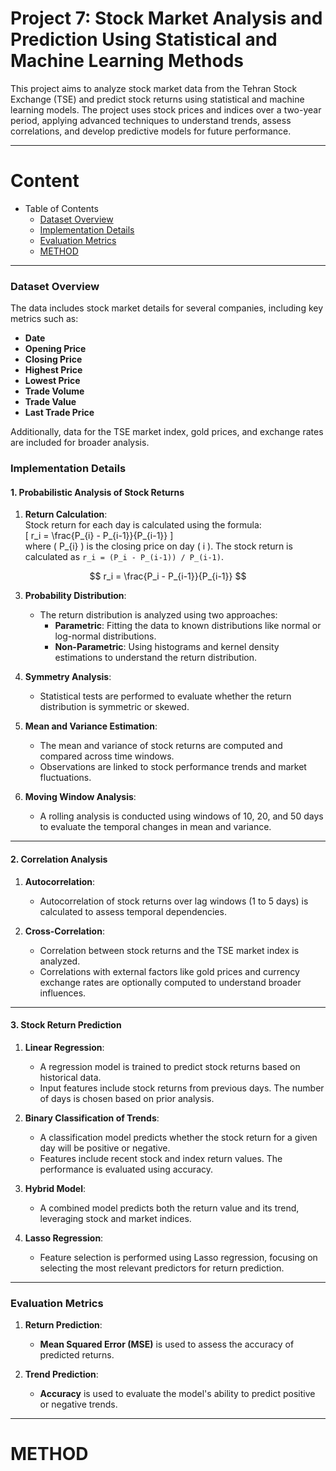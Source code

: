# Project 7: Stock Market Analysis and Prediction Using Statistical and Machine Learning Methods

This project aims to analyze stock market data from the Tehran Stock Exchange (TSE) and predict stock returns using statistical and machine learning models. The project uses stock prices and indices over a two-year period, applying advanced techniques to understand trends, assess correlations, and develop predictive models for future performance.

---
# Content
- Table of Contents
  * [Dataset Overview](#Dataset-Overview) 
  * [Implementation Details](#Implementation-Details)  
  * [Evaluation Metrics](#Evaluation-Metrics)
  * [METHOD](#METHOD)
---
### **Dataset Overview**  
The data includes stock market details for several companies, including key metrics such as:  
- **Date**  
- **Opening Price**  
- **Closing Price**  
- **Highest Price**  
- **Lowest Price**  
- **Trade Volume**  
- **Trade Value**  
- **Last Trade Price**  

Additionally, data for the TSE market index, gold prices, and exchange rates are included for broader analysis.

### **Implementation Details**

#### **1. Probabilistic Analysis of Stock Returns**  
1. **Return Calculation**:  
   Stock return for each day is calculated using the formula:  
   \[
   r_i = \frac{P_{i} - P_{i-1}}{P_{i-1}}
   \]  
   where \( P_{i} \) is the closing price on day \( i \).
   The stock return is calculated as `r_i = (P_i - P_(i-1)) / P_(i-1)`.

 $$
 r_i = \frac{P_i - P_{i-1}}{P_{i-1}}
 $$

3. **Probability Distribution**:  
   - The return distribution is analyzed using two approaches:  
     - **Parametric**: Fitting the data to known distributions like normal or log-normal distributions.  
     - **Non-Parametric**: Using histograms and kernel density estimations to understand the return distribution.  

4. **Symmetry Analysis**:  
   - Statistical tests are performed to evaluate whether the return distribution is symmetric or skewed.

5. **Mean and Variance Estimation**:  
   - The mean and variance of stock returns are computed and compared across time windows.  
   - Observations are linked to stock performance trends and market fluctuations.

6. **Moving Window Analysis**:  
   - A rolling analysis is conducted using windows of 10, 20, and 50 days to evaluate the temporal changes in mean and variance.

---

#### **2. Correlation Analysis**  
1. **Autocorrelation**:  
   - Autocorrelation of stock returns over lag windows (1 to 5 days) is calculated to assess temporal dependencies.  

2. **Cross-Correlation**:  
   - Correlation between stock returns and the TSE market index is analyzed.  
   - Correlations with external factors like gold prices and currency exchange rates are optionally computed to understand broader influences.

---

#### **3. Stock Return Prediction**  
1. **Linear Regression**:  
   - A regression model is trained to predict stock returns based on historical data.  
   - Input features include stock returns from previous days. The number of days is chosen based on prior analysis.

2. **Binary Classification of Trends**:  
   - A classification model predicts whether the stock return for a given day will be positive or negative.  
   - Features include recent stock and index return values. The performance is evaluated using accuracy.

3. **Hybrid Model**:  
   - A combined model predicts both the return value and its trend, leveraging stock and market indices.  

4. **Lasso Regression**:  
   - Feature selection is performed using Lasso regression, focusing on selecting the most relevant predictors for return prediction.

---

### **Evaluation Metrics**  
1. **Return Prediction**:  
   - **Mean Squared Error (MSE)** is used to assess the accuracy of predicted returns.  

2. **Trend Prediction**:  
   - **Accuracy** is used to evaluate the model's ability to predict positive or negative trends.


---

# METHOD

